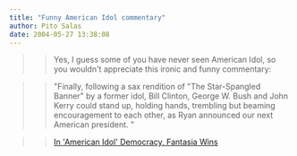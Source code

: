 ```yaml
---
title: "Funny American Idol commentary"
author: Pito Salas
date: 2004-05-27 13:38:08
---
```


>>

>> Yes, I guess some of you have never seen American Idol, so you wouldn't
appreciate this ironic and funny commentary:

>>

>> "Finally, following a sax rendition of "The Star-Spangled Banner" by a
former idol, Bill Clinton, George W. Bush and John Kerry could stand up,
holding hands, trembling but beaming encouragement to each other, as Ryan
announced our next American president. "

>>

>> [In 'American Idol' Democracy, Fantasia
Wins](<http://www.nytimes.com/2004/05/27/arts/television/27idol.html>)



